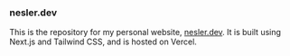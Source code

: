 ### nesler.dev

This is the repository for my personal website, [nesler.dev](https://nesler.dev). It is built using Next.js and Tailwind CSS, and is hosted on Vercel.
